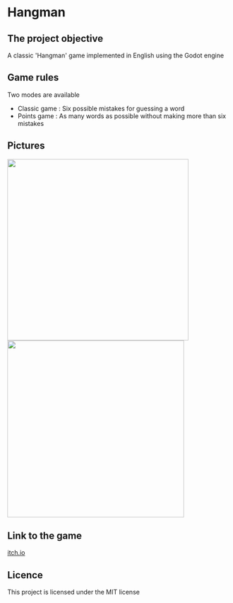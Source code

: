 # Hangman

## The project objective
A classic 'Hangman' game implemented in English using the Godot engine

## Game rules

Two modes are available
* Classic game : Six possible mistakes for guessing a word
* Points game : As many words as possible without making more than six mistakes

## Pictures

<img src="https://github.com/Jelared/Project-Hangman/assets/57228122/633a1a47-4bab-43d4-bc22-28387132b08a" width="410"/>
<img src="https://github.com/Jelared/Project-Hangman/assets/57228122/a9b66fc9-e343-4f0c-b7ab-4b1ac88eef57" width="400"/> 

## Link to the game

[itch.io](https://jelared.itch.io/hangman)

## Licence

This project is licensed under the MIT license
